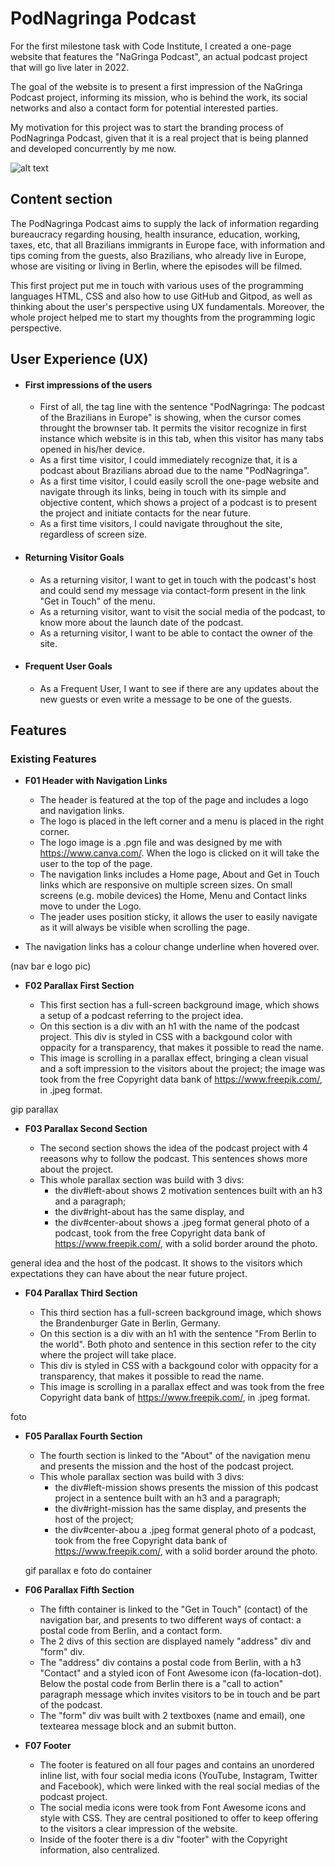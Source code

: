 # PodNagringa Podcast

For the first milestone task with Code Institute, I created a one-page website that features the "NaGringa Podcast", an actual podcast project that will go live later in 2022.

The goal of the website is to present a first impression of the NaGringa Podcast project, informing its mission, who is behind the work, its social networks and also a contact form for potential interested parties.

My motivation for this project was to start the branding process of PodNagringa Podcast, given that it is a real project that is being planned and developed concurrently by me now. 

﻿![alt text]()

## Content section









 



The PodNagringa Podcast aims to supply the lack of information regarding bureaucracy regarding housing, health insurance, education, working, taxes, etc, that all Brazilians immigrants in Europe face, with information and tips coming from the guests, also Brazilians, who already live in Europe, whose are visiting or living in Berlin, where the episodes will be filmed.

This first project put me in touch with various uses of the programming languages HTML, CSS and also how to use GitHub and Gitpod, as well as thinking about the user's perspective using UX fundamentals. 
Moreover, the whole project helped me to start my thoughts from the programming logic perspective.

## User Experience (UX)

-   #### First impressions of the users
	
	-  First of all, the tag line with the sentence "PodNagringa: The podcast of the Brazilians in Europe" is showing, when the cursor comes throught the brownser tab. It permits the visitor recognize in first instance which website is in this tab, when this visitor has many tabs opened in his/her device.
    -  As a first time visitor, I could immediately recognize that, it is a podcast about Brazilians abroad due to the name "PodNagringa". 
    - As a first time visitor, I could easily scroll the one-page website and navigate through its links, being in touch with its simple and objective content, which shows a project of a podcast is to present the project and initiate contacts for the near future. 
    -  As a first time visitors, I could navigate throughout the site, regardless of screen size.

-   #### Returning Visitor Goals
    
    -  As a returning visitor, I want to get in touch with the podcast's host and could send my message via contact-form present in the link "Get in Touch" of the menu.
    -  As a returning visitor, want to visit the social media of the podcast, to know more about the launch date of the podcast.
    -  As a returning visitor, I want to be able to contact the owner of the site.
    
-   #### Frequent User Goals

    -  As a Frequent User, I want to see if there are any updates about the new guests or even write a message to be one of the guests.
    
## Features

### Existing Features

-   __F01 Header with Navigation Links__

	- The header is featured at the top of the page and includes a logo and navigation links.
	-  The logo is placed in the left corner and a menu is placed in the right corner.
	-  The logo image is a .pgn file and was designed by me with https://www.canva.com/. When the logo is clicked on it will take the user to the top of the page.
    - The navigation links includes a Home page, About and Get in Touch links which are responsive on multiple screen sizes. On small screens (e.g. mobile devices) the Home, Menu and Contact links move to under the Logo.
    - The jeader uses position sticky, it allows the user to easily navigate as it will always be visible when scrolling the page.
-   The navigation links has a colour change underline when hovered over.

(nav bar e logo pic)

-   __F02 Parallax First Section__

    - This first section has a full-screen background image, which shows a setup of a podcast referring to the project idea. 
    - On this section is a div with an h1 with the name of the podcast project. This div is styled in CSS with a backgound color with oppacity for a transparency, that makes it possible to read the name.
    - This image is scrolling in a parallax effect, bringing a clean visual and a soft impression to the visitors about the project; the image was took from the free Copyright data bank of https://www.freepik.com/, in .jpeg format.

gip parallax

- __F03 Parallax Second Section__   

	- The second section shows the idea of the podcast project with 4 reeasons why to follow the podcast. This sentences shows more about the project.
	- This whole parallax section was build with 3 divs:
		 - the div#left-about shows 2 motivation sentences built with an h3 and a paragraph; 
		 - the div#right-about has the same display, and
		 - the div#center-about shows a .jpeg format general photo of a podcast, took from the free Copyright data bank of https://www.freepik.com/, with a solid border around the photo.


general idea and the host of the podcast. It shows to the visitors which expectations they can have about the near future project. 

-   __F04 Parallax Third Section__

    - This third section has a full-screen background image, which shows the Brandenburger Gate in Berlin, Germany. 
    - On this section is a div with an h1 with the sentence "From Berlin to the world". Both photo and sentence in this section refer to the city where the project will take place.
    - This div is styled in CSS with a backgound color with oppacity for a transparency, that makes it possible to read the name.
    - This image is scrolling in a parallax effect and was took from the free Copyright data bank of https://www.freepik.com/, in .jpeg format.

foto

- __F05 Parallax Fourth Section__   

    - The fourth section is linked to the "About" of the navigation menu and presents the mission and the host of the podcast project.  
    - This whole parallax section was build with 3 divs:
		 - the div#left-mission shows presents the mission of this podcast project in a sentence built with an h3 and a paragraph;
		 - the div#right-mission has the same display, and presents the host of the project;
		 - the div#center-abou a .jpeg format general photo of a podcast, took from the free Copyright data bank of https://www.freepik.com/, with a solid border around the photo.
  
  gif parallax e foto do container

- __F06 Parallax Fifth Section__   

    - The fifth container is linked to the "Get in Touch" (contact) of the navigation bar, and presents to two different ways of contact: a postal code from Berlin, and a contact form. 
    - The 2 divs of this section are displayed namely "address" div and "form" div.
    - The "address" div contains a postal code from Berlin, with a h3 "Contact" and a styled icon of Font Awesome icon (fa-location-dot). Below the postal code from Berlin there is a "call to action" paragraph message which invites visitors to be in touch and be part of the podcast.
    - The "form" div was built with 2 textboxes (name and email), one textearea message block and an submit button.


- __F07 Footer__

    - The footer is featured on all four pages and contains an unordered inline list, with four social media icons (YouTube, Instagram, Twitter and Facebook), which were linked with the real social medias of the podcast project. 
    - The social media icons were took from Font Awesome icons and style with CSS. They are central positioned to offer to keep offering to the visitors a clear impression of the website. 
    - Inside of the footer there is a div "footer" with the Copyright information, also centralized.
